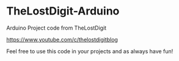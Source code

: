 # TheLostDigit-Arduino
Arduino Project code from TheLostDigit

https://www.youtube.com/c/thelostdigitblog

Feel free to use this code in your projects and as always have fun! 


